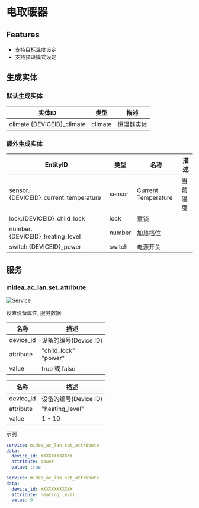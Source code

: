 # 电取暖器

## Features

- 支持目标温度设定
- 支持预设模式设定

## 生成实体

### 默认生成实体

| 实体ID                       | 类型      | 描述    |
|----------------------------|---------|-------|
| climate.{DEVICEID}_climate | climate | 恒温器实体 |

### 额外生成实体

| EntityID                              | 类型     | 名称                  | 描述   |
|---------------------------------------|--------|---------------------|------|
| sensor.{DEVICEID}_current_temperature | sensor | Current Temperature | 当前温度 |
| lock.{DEVICEID}_child_lock            | lock   | 童锁                  |      |
| number.{DEVICEID}_heating_level       | number | 加热档位                |      |
| switch.{DEVICEID}_power               | switch | 电源开关                |      |

## 服务

### midea_ac_lan.set_attribute

[![Service](https://my.home-assistant.io/badges/developer_call_service.svg)](https://my.home-assistant.io/redirect/developer_call_service/?service=midea_ac_lan.set_attribute)

设置设备属性, 服务数据:

| 名称        | 描述                       |
|-----------|--------------------------|
| device_id | 设备的编号(Device ID)         |
| attribute | "child_lock"<br/>"power" |
| value     | true 或 false             |

| 名称        | 描述               |
|-----------|------------------|
| device_id | 设备的编号(Device ID) |
| attribute | "heating_level"  |
| value     | 1 - 10           |

示例

```yaml
service: midea_ac_lan.set_attribute
data:
  device_id: XXXXXXXXXXXX
  attribute: power
  value: true
```

```yaml
service: midea_ac_lan.set_attribute
data:
  device_id: XXXXXXXXXXXX
  attribute: heating_level
  value: 9
```
